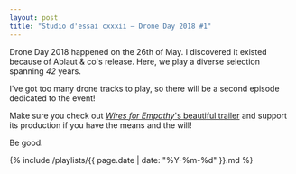 ```yaml
---
layout: post
title: "Studio d'essai cxxxii – Drone Day 2018 #1"
---
```


Drone Day 2018 happened on the 26th of May. I discovered it existed because of Ablaut & co's release. Here, we play a diverse selection spanning _42_ years.

I've got too many drone tracks to play, so there will be a second episode dedicated to the event!

Make sure you check out [_Wires for Empathy_'s beautiful trailer](http://wiresforempathy.org/) and support its production if you have the means and the will!

Be good.

{% include /playlists/{{ page.date | date: "%Y-%m-%d" }}.md %}
